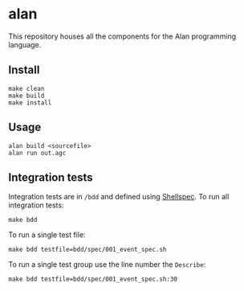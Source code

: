 # alan

This repository houses all the components for the Alan programming language.

## Install
```
make clean
make build
make install
```

## Usage

```
alan build <sourcefile>
alan run out.agc
```

## Integration tests

Integration tests are in `/bdd` and defined using [Shellspec](https://shellspec.info/). To run all integration tests:
```
make bdd
```

To run a single test file:
```
make bdd testfile=bdd/spec/001_event_spec.sh
```

To run a single test group use the line number the `Describe`:
```
make bdd testfile=bdd/spec/001_event_spec.sh:30
```